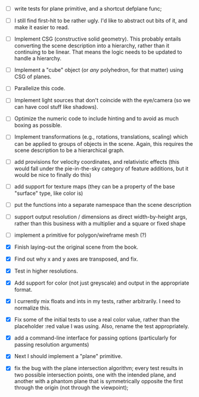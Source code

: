  - [ ] write tests for plane primitive, and a shortcut defplane func;

 - [ ] I still find first-hit to be rather ugly.  I'd like to abstract
   out bits of it, and make it easier to read.

 - [ ] Implement CSG (constructive solid geometry).  This probably
   entails converting the scene description into a hierarchy, rather
   than it continuing to be linear.  That means the logic needs to be
   updated to handle a hierarchy.

 - [ ] Implement a "cube" object (or *any* polyhedron, for that
   matter) using CSG of planes.

 - [ ] Parallelize this code.

 - [ ] Implement light sources that don't coincide with the
   eye/camera (so we can have cool stuff like shadows).

 - [ ] Optimize the numeric code to include hinting and to avoid as
   much boxing as possible.

 - [ ] Implement transformations (e.g., rotations, translations,
   scaling) which can be applied to groups of objects in the scene.
   Again, this requires the scene description to be a hierarchical
   graph.

 - [ ] add provisions for velocity coordinates, and relativistic
   effects (this would fall under the pie-in-the-sky category of
   feature additions, but it would be nice to finally do this)

 - [ ] add support for texture maps (they can be a property of the
   base "surface" type, like color is)

 - [ ] put the functions into a separate namespace than the scene
   description

 - [ ] support output resolution / dimensions as direct
   width-by-height args, rather than this business with a multiplier
   and a square or fixed shape

 - [ ] implement a primitive for polygon/wireframe mesh (?)

 - [X] Finish laying-out the original scene from the book.

 - [X] Find out why x and y axes are transposed, and fix.

 - [X] Test in higher resolutions.

 - [X] Add support for color (not just greyscale) and output in the
   appropriate format.

 - [X] I currently mix floats and ints in my tests, rather
   arbitrarily.  I need to normalize this.

 - [X] Fix some of the initial tests to use a real color value, rather
   than the placeholder :red value I was using.  Also, rename the test
   appropriately.

 - [X] add a command-line interface for passing options (particularly
   for passing resolution arguments)

 - [X] Next I should implement a "plane" primitive.

 - [X] fix the bug with the plane intersection algorithm; every test
   results in two possible intersection points, one with the intended
   plane, and another with a phantom plane that is symmetrically
   opposite the first through the origin (not through the viewpoint);
